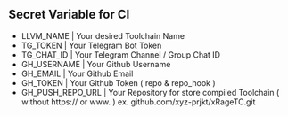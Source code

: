 
## Secret Variable for CI
* LLVM_NAME | Your desired Toolchain Name
* TG_TOKEN | Your Telegram Bot Token
* TG_CHAT_ID | Your Telegram Channel / Group Chat ID
* GH_USERNAME | Your Github Username
* GH_EMAIL | Your Github Email
* GH_TOKEN | Your Github Token ( repo & repo_hook )
* GH_PUSH_REPO_URL | Your Repository for store compiled Toolchain ( without https:// or www. ) ex. github.com/xyz-prjkt/xRageTC.git

